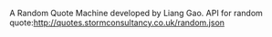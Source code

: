 ﻿A Random Quote Machine developed by Liang Gao.
API for random quote:http://quotes.stormconsultancy.co.uk/random.json


